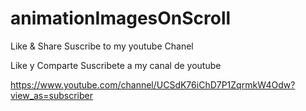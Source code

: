 # animationImagesOnScroll
Like & Share
Suscribe to my youtube Chanel


Like y Comparte
Suscribete a my canal de youtube

https://www.youtube.com/channel/UCSdK76iChD7P1ZqrmkW4Odw?view_as=subscriber

